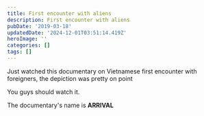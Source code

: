 ```yaml
---
title: First encounter with aliens
description: First encounter with aliens
pubDate: '2019-03-18'
updatedDate: '2024-12-01T03:51:14.419Z'
heroImage: ''
categories: []
tags: []
---
```


Just watched this documentary on Vietnamese first encounter with foreigners, the depiction was pretty on point

You guys should watch it.

The documentary's name is **ARRIVAL**
